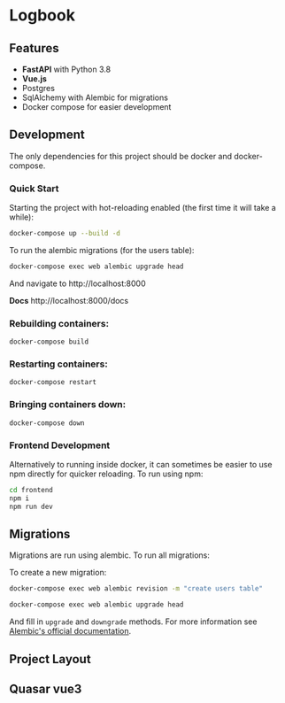 # Logbook

## Features

- **FastAPI** with Python 3.8
- **Vue.js**
- Postgres
- SqlAlchemy with Alembic for migrations
- Docker compose for easier development


## Development

The only dependencies for this project should be docker and docker-compose.

### Quick Start

Starting the project with hot-reloading enabled
(the first time it will take a while):

```bash
docker-compose up --build -d
```

To run the alembic migrations (for the users table):

```bash
docker-compose exec web alembic upgrade head
```

And navigate to http://localhost:8000



**Docs**
http://localhost:8000/docs

### Rebuilding containers:

```
docker-compose build
```

### Restarting containers:

```
docker-compose restart
```

### Bringing containers down:

```
docker-compose down
```

### Frontend Development

Alternatively to running inside docker, it can sometimes be easier
to use npm directly for quicker reloading. To run using npm:

```bash
cd frontend
npm i
npm run dev
```


## Migrations

Migrations are run using alembic. To run all migrations:


To create a new migration:

```bash
docker-compose exec web alembic revision -m "create users table"
```

```bash
docker-compose exec web alembic upgrade head
```

And fill in `upgrade` and `downgrade` methods. For more information see
[Alembic's official documentation](https://alembic.sqlalchemy.org/en/latest/tutorial.html#create-a-migration-script).


## Project Layout


## Quasar vue3
